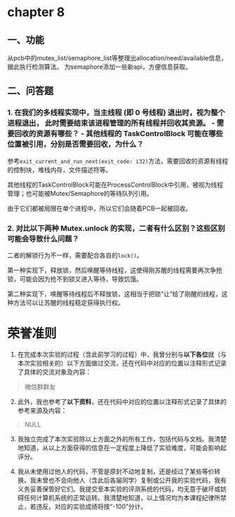 # chapter 8

## 一、功能

从pcb中的mutex_list/semaphore_list等整理出allocation/need/available信息，据此执行检测算法。
为semaphore添加一些新api，方便信息获取。



## 二、问答题

### 1. 在我们的多线程实现中，当主线程 (即 0 号线程) 退出时，视为整个进程退出， 此时需要结束该进程管理的所有线程并回收其资源。 - 需要回收的资源有哪些？ - 其他线程的 TaskControlBlock 可能在哪些位置被引用，分别是否需要回收，为什么？

参考``exit_current_and_run_next(exit_code: i32)``方法，需要回收的资源有线程的控制块，堆栈内存，文件描述符等。

其他线程的TaskControlBlock可能在ProcessControlBlock中引用，被视为线程管理；也可能被Mutex/Semaphore的等待队列引用。

由于它们都被局限在单个进程中，所以它们会随着PCB一起被回收。






### 2. 对比以下两种 Mutex.unlock 的实现，二者有什么区别？这些区别可能会导致什么问题？

二者的解锁行为不一样，需要配合各自的``lock()``。

第一种实现下，释放锁，然后唤醒等待线程，这使得刚苏醒的线程需要再次争抢锁，可能会因为抢不到锁又进入等待，导致饥饿。

第二种实现下，唤醒等待线程后不释放锁，这相当于把锁“让”给了刚醒的线程，这种方法可以让苏醒的线程稳定获得执行权。




# 荣誉准则

1. 在完成本次实验的过程（含此前学习的过程）中，我曾分别与**以下各位**就（与本次实验相关的）以下方面做过交流，还在代码中对应的位置以注释形式记录了具体的交流对象及内容：

> 微信群群友

2. 此外，我也参考了**以下资料**，还在代码中对应的位置以注释形式记录了具体的参考来源及内容：

> NULL

3. 我独立完成了本次实验除以上方面之外的所有工作，包括代码与文档。我清楚地知道，从以上方面获得的信息在一定程度上降低了实验难度，可能会影响起评分。

4. 我从未使用过他人的代码，不管是原封不动地复制，还是经过了某些等价转换。我未曾也不会向他人（含此后各届同学）复制或公开我的实验代码，我有义务妥善保管好它们。我提交至本实验的评测系统的代码，均无意于破坏或妨碍任何计算机系统的正常运转。我清楚地知道，以上情况均为本课程纪律所禁止，若违反，对应的实验成绩将按“-100”分计。




